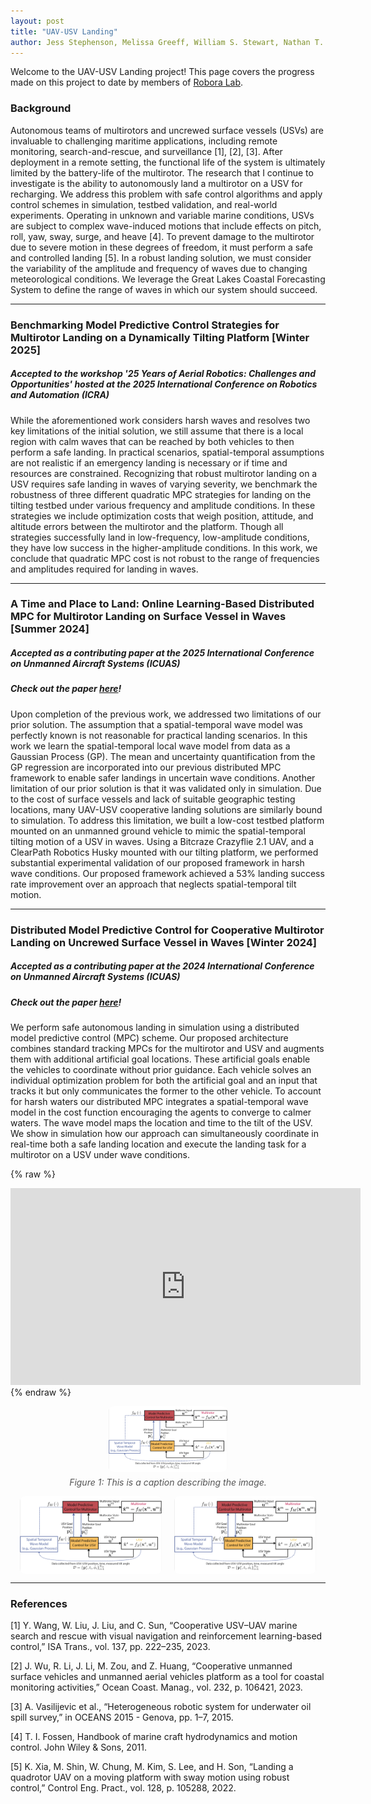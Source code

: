```yaml
---
layout: post
title: "UAV-USV Landing"
author: Jess Stephenson, Melissa Greeff, William S. Stewart, Nathan T. Duncan
---
```


Welcome to the UAV-USV Landing project! This page covers the progress made on this project to date by members of [Robora Lab](https://roboralab.com/).

### Background
Autonomous teams of multirotors and uncrewed surface vessels (USVs) are invaluable to challenging maritime applications, including remote monitoring, search-and-rescue, and surveillance [1], [2], [3]. After deployment in a remote setting, the functional life of the system is ultimately limited by the battery-life of the multirotor. The research that I continue to investigate is the ability to autonomously land a multirotor on a USV for recharging. We address this problem with safe control algorithms and apply control schemes in simulation, testbed validation, and real-world experiments.
Operating in unknown and variable marine conditions, USVs are subject to complex wave-induced motions that include effects on pitch, roll, yaw, sway, surge, and heave [4]. To prevent damage to the multirotor due to severe motion in these degrees of freedom, it must perform a safe and controlled landing [5]. In a robust landing solution, we must consider the variability of the amplitude and frequency of waves due to changing meteorological conditions. We leverage the Great Lakes Coastal Forecasting System to define the range of waves in which our system should succeed.

---

### Benchmarking Model Predictive Control Strategies for Multirotor Landing on a Dynamically Tilting Platform [Winter 2025]
##### Accepted to the workshop '25 Years of Aerial Robotics: Challenges and Opportunities' hosted at the 2025 International Conference on Robotics and Automation (ICRA)

While the aforementioned work considers harsh waves and resolves two key limitations of the initial solution, we still assume that there is a local region with calm waves that can be reached by both vehicles to then perform a safe landing. In practical scenarios, spatial-temporal assumptions are not realistic if an emergency landing is necessary or if time and resources are constrained. Recognizing that robust multirotor landing on a USV requires safe landing in waves of varying severity, we benchmark the robustness of three different quadratic MPC strategies for landing on the tilting testbed under various frequency and amplitude conditions. In these strategies we include optimization costs that weigh position, attitude, and altitude errors between the multirotor and the platform. Though all strategies successfully land in low-frequency, low-amplitude conditions, they have low success in the higher-amplitude conditions. In this work, we conclude that quadratic MPC cost is not robust to the range of frequencies and amplitudes required for landing in waves.

---
### A Time and Place to Land: Online Learning-Based Distributed MPC for Multirotor Landing on Surface Vessel in Waves [Summer 2024]
##### Accepted as a contributing paper at the 2025 International Conference on Unmanned Aircraft Systems (ICUAS)
##### Check out the paper [here](https://arxiv.org/abs/2410.21674)!
Upon completion of the previous work, we addressed two limitations of our prior solution. The assumption that a spatial-temporal wave model was perfectly known is not reasonable for practical landing scenarios. In this work we learn the spatial-temporal local wave model from data as a Gaussian Process (GP). The mean and uncertainty quantification from the GP regression are incorporated into our previous distributed MPC framework to enable safer landings in uncertain wave conditions. Another limitation of our prior solution is that it was validated only in simulation. Due to the cost of surface vessels and lack of suitable geographic testing locations, many UAV-USV cooperative landing solutions are similarly bound to simulation. To address this limitation, we built a low-cost testbed platform mounted on an unmanned ground vehicle to mimic the spatial-temporal tilting motion of a USV in waves. Using a Bitcraze Crazyflie 2.1 UAV, and a ClearPath Robotics Husky mounted with our tilting platform, we performed substantial experimental validation of our proposed framework in harsh wave conditions. Our proposed framework achieved a 53% landing success rate improvement over an approach that neglects spatial-temporal tilt motion.

---
### Distributed Model Predictive Control for Cooperative Multirotor Landing on Uncrewed Surface Vessel in Waves [Winter 2024]
##### Accepted as a contributing paper at the 2024 International Conference on Unmanned Aircraft Systems (ICUAS)
##### Check out the paper [here](https://ieeexplore.ieee.org/document/10557042)!
We perform safe autonomous landing in simulation using a distributed model predictive control (MPC) scheme. Our proposed architecture combines standard tracking MPCs for the multirotor and USV and augments them with additional artificial goal locations. These artificial goals enable the vehicles to coordinate without prior guidance. Each vehicle solves an individual optimization problem for both the artificial goal and an input that tracks it but only communicates the former to the other vehicle. To account for harsh waters our distributed MPC integrates a spatial-temporal wave model in the cost function encouraging the agents to converge to calmer waters. The wave model maps the location and time to the tilt of the USV. We show in simulation how our approach can simultaneously coordinate in real-time both a safe landing location and execute the landing task for a multirotor on a USV under wave conditions.

{% raw %}
<iframe width="560" height="315" src="https://www.youtube.com/embed/nBaHKCH9xOY" frameborder="0" allowfullscreen></iframe>
{% endraw %}

<figure style="text-align: center;">
  <img src="assets/f1.png" alt="Image 1" style="width: 45%; border-radius: 8px; display: block; margin: 0 auto;">
  <figcaption style="margin-top: 8px; font-style: italic; color: #555;">
    Figure 1: This is a caption describing the image.
  </figcaption>
</figure>

<div style="display: flex; gap: 20px; justify-content: center;">

  <img src="assets/f1.png" alt="Image 1" style="width: 45%; border-radius: 8px;">

  <img src="assets/f1.png" alt="Image 2" style="width: 45%; border-radius: 8px;">

</div>

---
### References
[1]	Y. Wang, W. Liu, J. Liu, and C. Sun, “Cooperative USV–UAV marine search and rescue with visual navigation and reinforcement learning-based control,” ISA Trans., vol. 137, pp. 222–235, 2023.

[2]	J. Wu, R. Li, J. Li, M. Zou, and Z. Huang, “Cooperative unmanned surface vehicles and unmanned aerial vehicles platform as a tool for coastal monitoring activities,” Ocean Coast. Manag., vol. 232, p. 106421, 2023.

[3]	A. Vasilijevic et al., “Heterogeneous robotic system for underwater oil spill survey,” in OCEANS 2015 - Genova, pp. 1–7, 2015.

[4]	T. I. Fossen, Handbook of marine craft hydrodynamics and motion control. John Wiley & Sons, 2011.

[5]	K. Xia, M. Shin, W. Chung, M. Kim, S. Lee, and H. Son, “Landing a quadrotor UAV on a moving platform with sway motion using robust control,” Control Eng. Pract., vol. 128, p. 105288, 2022.
